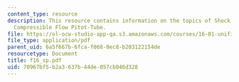 ```yaml
---
content_type: resource
description: This resource contains information on the topics of Shock Losses and
  Compressible Flow Pitot-Tube.
file: https://ol-ocw-studio-app-qa.s3.amazonaws.com/courses/16-01-unified-engineering-i-ii-iii-iv-fall-2005-spring-2006/70967bf5b2a3637b44de057cb046d328_f16_sp.pdf
file_type: application/pdf
parent_uid: 6a5f667b-6fca-f068-0ec8-b203122154de
resourcetype: Document
title: f16_sp.pdf
uid: 70967bf5-b2a3-637b-44de-057cb046d328
---
```


